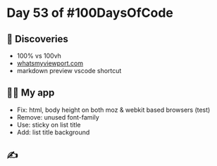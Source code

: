 # Day 53 of #100DaysOfCode

## 📖 Discoveries

- 100% vs 100vh
- [whatsmyviewport.com](https://whatismyviewport.com/)
- markdown preview vscode shortcut

## 👨‍💻 My app

- Fix: html, body height on both moz & webkit based browsers (test)
- Remove: unused font-family
- Use: sticky on list title
- Add: list title background

## ✍
